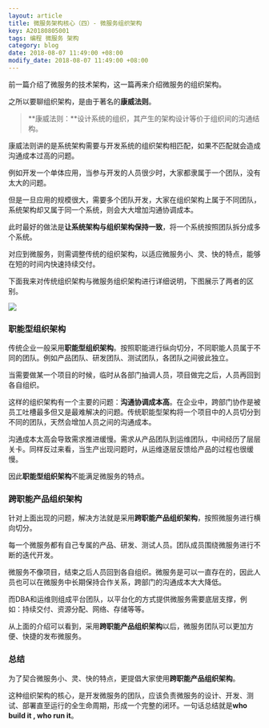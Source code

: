 ```yaml
---
layout: article
title: 微服务架构核心（四）- 微服务组织架构
key: A20180805001
tags: 编程 微服务 架构
category: blog
date: 2018-08-07 11:49:00 +08:00
modify_date: 2018-08-07 11:49:00 +08:00
---
```


前一篇介绍了微服务的技术架构，这一篇再来介绍微服务的组织架构。

之所以要聊组织架构，是由于著名的**康威法则**。

> **康威法则：**设计系统的组织，其产生的架构设计等价于组织间的沟通结构。

康威法则讲的是系统架构需要与开发系统的组织架构相匹配，如果不匹配就会造成沟通成本过高的问题。

<!--more-->

例如开发一个单体应用，当参与开发的人员很少时，大家都隶属于一个团队，没有太大的问题。

但是一旦应用的规模很大，需要多个团队开发，大家在组织架构上属于不同团队，系统架构却又属于同一个系统，则会大大增加沟通协调成本。

此时最好的做法是**让系统架构与组织架构保持一致**，将一个系统按照团队拆分成多个系统。

对应到微服务，则需调整传统的组织架构，以适应微服务小、灵、快的特点，能够在短的时间内快速持续交付。

下面我来对传统组织架构与微服务组织架构进行详细说明，下图展示了两者的区别。

![](https://wangtao-1256981172.cos.ap-guangzhou.myqcloud.com/20180806001.png)

### 职能型组织架构

传统企业一般采用**职能型组织架构**。按照职能进行纵向切分，不同职能人员属于不同的团队。例如产品团队、研发团队、测试团队，各团队之间彼此独立。

当需要做某一个项目的时候，临时从各部门抽调人员，项目做完之后，人员再回到各自组织。

这样的组织架构有一个主要的问题：**沟通协调成本高**。在企业中，跨部门协作是被员工吐槽最多但又是最难解决的问题。传统职能型架构将一个项目中的人员切分到不同的团队，天然会增加人员之间的沟通成本。

沟通成本太高会导致需求推进缓慢。需求从产品团队到运维团队，中间经历了层层关卡。同样反过来看，当生产出现问题时，从运维逐层反馈给产品的过程也很缓慢。

因此**职能型组织架构**不能满足微服务的特点。

### 跨职能产品组织架构

针对上面出现的问题，解决方法就是采用**跨职能产品组织架构**，按照微服务进行横向切分。

每一个微服务都有自己专属的产品、研发、测试人员。团队成员围绕微服务进行不断的迭代开发。

微服务不像项目，结束之后人员回到各自组织。微服务是可以一直存在的，因此人员也可以在微服务中长期保持合作关系，跨部门的沟通成本大大降低。

而DBA和运维则组成平台团队，以平台化的方式提供微服务需要底层支撑，例如：持续交付、资源分配、网络、存储等等。

从上面的介绍可以看到，采用**跨职能产品组织架构**以后，微服务团队可以更加方便、快捷的发布微服务。

### 总结

为了契合微服务小、灵、快的特点，更提倡大家使用**跨职能产品组织架构**。

这种组织架构的核心，是开发微服务的团队，应该负责微服务的设计、开发、测试、部署直至运行的全生命周期，形成一个完整的闭环。一句话总结就是**who build it , who run it**。



